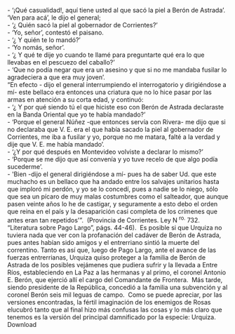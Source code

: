 \- ‘¡Qué casualidad!, aquí tiene usted al que sacó la piel a Berón de Astrada’. ‘Ven para acá’, le dijo el general;  
\- ‘¿ Quién sacó la piel al gobernador de Corrientes?’  
\- ‘Yo, señor’, contestó el paisano.  
\- ‘¿ Y quién te lo mandó?’  
\- ‘Yo nomás, señor’.  
\- ‘¿ Y qué te dije yo cuando te llamé para preguntarte qué era lo que llevabas en el pescuezo del caballo?’  
\- ‘Que no podía negar que era un asesino y que si no me mandaba fusilar lo agradeciera a que era muy joven’.  
“En efecto - dijo el general interrumpiendo el interrogatorio y dirigiéndose a mí- este bellaco era entonces una criatura que no lo hice pasar por las armas en atención a su corta edad, y continuó:  
\- ‘¿ Y por qué siendo tú el que hiciste eso con Berón de Astrada declaraste en la Banda Oriental que yo te había mandado?’  
\- ‘Porque el general Núñez -que entonces servía con Rivera- me dijo que si no declaraba que V. E. era el que había sacado la piel al gobernador de Corrientes, me iba a fusilar y yo, porque no me matara, falté a la verdad y dije que V. E. me había mandado’.  
\- ‘¿Y por qué después en Montevideo volviste a declarar lo mismo?’  
\- ‘Porque se me dijo que así convenía y yo tuve recelo de que algo podía sucederme’.  
\- 'Bien -dijo el general dirigiéndose a mí- pues ha de saber Ud. que este muchacho es un bellaco que ha andado entre los salvajes unitarios hasta que imploró mi perdón, y yo se lo concedí, pues a nadie se lo niego, sólo que sea un pícaro de muy malas costumbres como el salteador, que aunque pasen veinte años lo he de castigar, y seguramente a esto debo el orden que reina en el país y la desaparición casi completa de los crímenes que antes eran tan repetidos'”.
​
(Provincia de Corrientes. Ley N <sup><span><span>ro.</span></span></sup> 732. “Literatura sobre Pago Largo”, págs. 44-46).
​
Es posible si que Urquiza no tuviera nada que ver con la profanación del cadáver de Berón de Astrada, pues antes habían sido amigos y el entrerriano sintió la muerte del correntino.
​
Tanto es así que, luego de Pago Largo, ante el avance de las fuerzas entrerrianas, Urquiza quiso proteger a la familia de Berón de Astrada de los posibles vejámenes que pudiera sufrir y la llevada a Entre Ríos, estableciendo en La Paz a las hermanas y al primo, el coronel Antonio E. Berón, que ejerció allí el cargo del Comandante de Frontera.
​
Más tarde, siendo presidente de la República, concedió a la familia una subvención y al coronel Berón seis mil leguas de campo.
​
Como se puede apreciar, por las versiones encontradas, la fértil imaginación de los enemigos de Rosas elucubró tanto que al final hizo más confusas las cosas y lo más claro que tenemos es la versión del principal damnificado por la especie: Urquiza.
Download